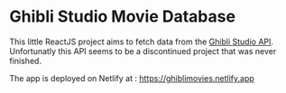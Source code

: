 # Ghibli Studio Movie Database

This little ReactJS project aims to fetch data from the [Ghibli Studio API](https://ghibliapi.herokuapp.com/). Unfortunatly this API seems to be a discontinued project that was never finished.

The app is deployed on Netlify at : https://ghiblimovies.netlify.app




